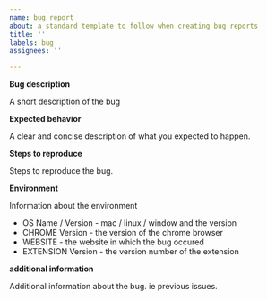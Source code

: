 ```yaml
---
name: bug report
about: a standard template to follow when creating bug reports
title: ''
labels: bug
assignees: ''

---
```



**Bug description**

A short description of the bug 

**Expected behavior**

A clear and concise description of what you expected to happen.

**Steps to reproduce**

Steps to reproduce the bug.

**Environment**

Information about the environment 
- OS Name / Version - mac / linux / window and the version 
- CHROME Version - the version of the chrome browser
- WEBSITE - the website in which the bug occured
- EXTENSION Version - the version number of the extension

**additional information**

Additional information about the bug. ie previous issues.

